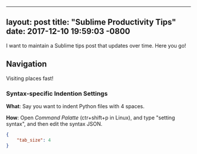 
---
layout: post
title:  "Sublime Productivity Tips"
date:   2017-12-10 19:59:03 -0800
---

I want to maintain a Sublime tips post that updates over time. Here you go!

## Navigation
Visiting places fast!

### Syntax-specific Indention Settings
**What**: Say you want to indent Python files with 4 spaces. 

**How**: Open *Command Palatte* (ctr+shift+p in Linux), and type "setting syntax", and then edit the syntax JSON.

```json
{
    "tab_size": 4
}
```
